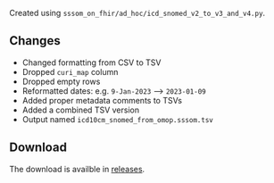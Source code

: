 Created using `sssom_on_fhir/ad_hoc/icd_snomed_v2_to_v3_and_v4.py`.

## Changes
- Changed formatting from CSV to TSV
- Dropped `curi_map` column
- Dropped empty rows
- Reformatted dates: e.g. `9-Jan-2023` --> `2023-01-09`
- Added proper metadata comments to TSVs
- Added a combined TSV version
- Output named `icd10cm_snomed_from_omop.sssom.tsv`

## Download
The download is availble in [releases](https://github.com/HOT-Ecosystem/sssom-on-fhir-content/releases).
